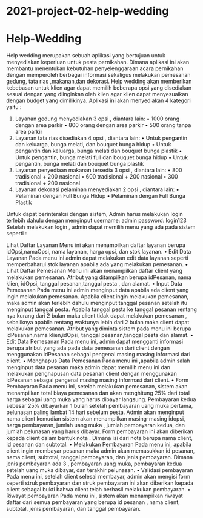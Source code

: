 # 2021-project-02-help-wedding
# Help-Wedding

Help wedding merupakan sebuah aplikasi yang bertujuan untuk menyediakan keperluan
untuk pesta pernikahan. Dimana aplikasi ini akan membantu menentukan kebutuhan
penyelenggaraan acara pernikahan dengan memperoleh berbagai informasi sekaligus melakukan
pemesanan gedung, tata rias ,makanan,dan dekorasi. Help wedding akan memberikan kebebasan
untuk klien agar dapat memilih beberapa opsi yang disediakan sesuai dengan yang diinginkan oleh
klien agar klien dapat menyesuaikan dengan budget yang dimilikinya.
Aplikasi ini akan menyediakan 4 kategori yaitu :
1. Layanan gedung menyediakan 3 opsi , diantara lain:
• 1000 orang dengan area parkir
• 800 orang dengan area parkir
• 500 orang tanpa area parkir
2. Layanan tata rias disediakan 4 opsi , diantara lain:
• Untuk pengantin dan keluarga, bunga melati, dan bouquet bunga hidup
• Untuk pengantin dan keluarga, bunga melati dan bouquet bunga plastik
• Untuk pengantin, bunga melati full dan bouquet bunga hidup
• Untuk pengantin, bunga melati dan bouquet bunga plastik
3. Layanan penyediaan makanan tersedia 3 opsi , diantara lain:
• 800 tradisional + 200 nasional
• 600 tradisional + 200 nasional
• 300 tradisional + 200 nasional
4. Layanan dekorasi pelaminan menyediakan 2 opsi , diantara lain:
• Pelaminan dengan Full Bunga Hidup
• Pelaminan dengan Full Bunga Plastik

Untuk dapat berinteraksi dengan sistem, Admin harus melakukan login terlebih dahulu dengan menginput 
username: admin
password: login123
Setelah melakukan login , admin dapat memilih menu yang ada pada sistem seperti :

Lihat Daftar Layanan
Menu ini akan menampilkan daftar layanan berupa idOpsi,namaOpsi, nama
layanan, harga opsi, dan stok layanan.
• Edit Data Layanan
Pada menu ini admin dapat melakukan edit data layanan seperti memperbaharui
stok layanan apabila ada yang melakukan pemesanan.
• Lihat Daftar Pemesanan
Menu ini akan menampilkan daftar client yang melakukan pemesanan. Atribut
yang ditampilkan berupa idPesanan, nama klien, idOpsi, tanggal pesanan,tanggal
pesta , dan alamat.
• Input Data Pemesanan
Pada menu ini admin menginput data apabila ada client yang ingin melakukan
pemesanan. Apabila client ingin melakukan pemesanan, maka admin akan terlebih
dahulu menginput tanggal pesanan setelah itu menginput tanggal pesta. Apabila
tanggal pesta ke tanggal pesanan rentang nya kurang dari 2 bulan maka client tidak
dapat melakukan pemesanan , sebaliknya apabila rentang waktunya lebih dari 2
bulan maka client dapat melakukan pemesanan. Atribut yang diminta sistem pada
menu ini berupa idPesanan,nama klien,idOpsi, tanggal pesanan,tanggal pesta dan
alamat.
• Edit Data Pemesanan
Pada menu ini, admin dapat mengganti informasi berupa atribut yang ada pada data
pemesanan dari client dengan menggunakan idPesanan sebagai pengenal masing
masing informasi dari client.
• Menghapus Data Pemesanan
Pada menu ini ,apabila admin salah menginput data pesanan maka admin dapat
memilih menu ini dan melakukan penghapusan data pesanan client dengan
menggunakan idPesanan sebagai pengenal masing masing informasi dari client.
• Form Pembayaran
Pada menu ini, setelah melakukan pemesanan, sistem akan menampilkan total
biaya pemesanan dan akan menghitung 25% dari total harga sebagai uang muka
yang harus dibayar langsung. Pembayaran kedua sebesar 25% dibayarkan 1 bulan
setelah pembayaran uang muka pertama, pelunasan paling lambat 14 hari sebelum
pesta. Admin akan menginput nama client kemudian sistem akan menampilkan
masing-masing idopsi, harga pembayaran, jumlah uang muka , jumlah pembayaran
kedua, dan jumlah pelunasan yang harus dibayar. Form pembayaran ini akan
diberikan kepada client dalam bentuk nota . Dimana isi dari nota berupa nama
client, id pesanan dan subtotal.
• Melakukan Pembayaran
Pada menu ini, apabila client ingin membayar pesanan maka admin akan
memasukkan id pesanan, nama client, subtotal, tanggal pembayaran, dan jenis
pembayaran. Dimana jenis pembayaran ada 3 , pembayaran uang muka,
pembayaran kedua setelah uang muka dibayar, dan terakhir pelunasan.
• Validasi pembayaran
Pada menu ini, setelah client selesai membayar, admin akan mengisi form seperti
struk pembayaran dan struk pembayaran ini akan diberikan kepada client sebagai
bukti bahwa client telah berhasil melakukan pembayaran.
• Riwayat pembayaran
Pada menu ini, sistem akan menampilkan riwayat daftar dari semua pembayaran
yang berupa id pesanan , nama client, subtotal, jenis pembayaran, dan tanggal
pembayaran.

